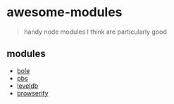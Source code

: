 # awesome-modules

> handy node modules I think are particularly good

## modules

- [bole](https://github.com/rvagg/bole)
- [pbs](https://github.com/mafintosh/pbs)
- [leveldb](https://github.com/level/level)
- [browserify](https://npmjs.com/package/browserify)
